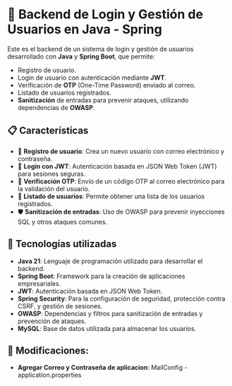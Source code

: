 # 🚀 Backend de Login y Gestión de Usuarios en Java - Spring

Este es el backend de un sistema de login y gestión de usuarios desarrollado con **Java** y **Spring Boot**, que permite:

- Registro de usuario.
- Login de usuario con autenticación mediante **JWT**.
- Verificación de **OTP** (One-Time Password) enviado al correo.
- Listado de usuarios registrados.
- **Sanitización** de entradas para prevenir ataques, utilizando dependencias de **OWASP**.

## 📋 Características

- 🔐 **Registro de usuario**: Crea un nuevo usuario con correo electrónico y contraseña.
- 🔑 **Login con JWT**: Autenticación basada en JSON Web Token (JWT) para sesiones seguras.
- 💌 **Verificación OTP**: Envío de un código OTP al correo electrónico para la validación del usuario.
- 👥 **Listado de usuarios**: Permite obtener una lista de los usuarios registrados.
- 🛡️ **Sanitización de entradas**: Uso de OWASP para prevenir inyecciones SQL y otros ataques comunes.

## 🔨 Tecnologías utilizadas

- **Java 21**: Lenguaje de programación utilizado para desarrollar el backend.
- **Spring Boot**: Framework para la creación de aplicaciones empresariales.
- **JWT**: Autenticación basada en JSON Web Token.
- **Spring Security**: Para la configuración de seguridad, protección contra CSRF, y gestión de sesiones.
- **OWASP**: Dependencias y filtros para sanitización de entradas y prevención de ataques.
- **MySQL**: Base de datos utilizada para almacenar los usuarios.

## 🔨 Modificaciones: 

- **Agregar Correo y Contraseña de aplicacion**: MailConfig - application.properties
